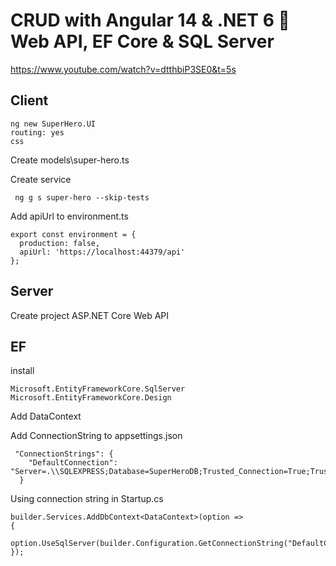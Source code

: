 # CRUD with Angular 14 & .NET 6 🚀 Web API, EF Core & SQL Server
https://www.youtube.com/watch?v=dtthbiP3SE0&t=5s


## Client 
```
ng new SuperHero.UI
routing: yes
css
```

Create models\super-hero.ts


Create service
```
 ng g s super-hero --skip-tests
```


Add apiUrl to environment.ts
```
export const environment = {
  production: false,
  apiUrl: 'https://localhost:44379/api'
};
```


## Server
Create project ASP.NET Core Web API




## EF
install
```
Microsoft.EntityFrameworkCore.SqlServer
Microsoft.EntityFrameworkCore.Design

```


Add DataContext



Add ConnectionString to appsettings.json
```
 "ConnectionStrings": {
    "DefaultConnection": "Server=.\\SQLEXPRESS;Database=SuperHeroDB;Trusted_Connection=True;TrustServerCertificate=True"
  }
```

Using connection string in Startup.cs
```
builder.Services.AddDbContext<DataContext>(option =>
{
    option.UseSqlServer(builder.Configuration.GetConnectionString("DefaultConnection"));
});
```
